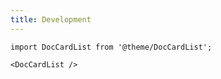 ```yaml
---
title: Development
---
```


```mdx-code-block
import DocCardList from '@theme/DocCardList';

<DocCardList />
```
